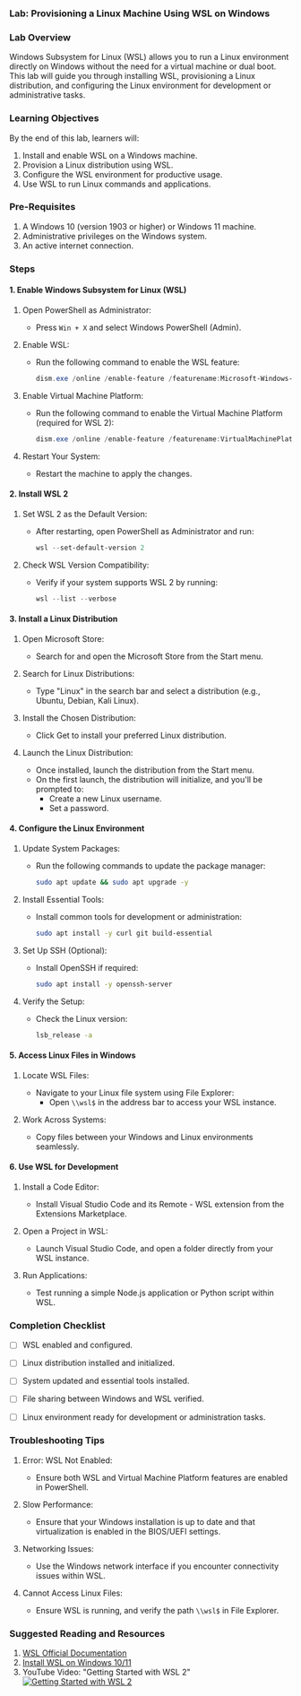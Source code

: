 ### Lab: Provisioning a Linux Machine Using WSL on Windows

### Lab Overview

Windows Subsystem for Linux (WSL) allows you to run a Linux environment directly on Windows without the need for a virtual machine or dual boot. This lab will guide you through installing WSL, provisioning a Linux distribution, and configuring the Linux environment for development or administrative tasks.



### Learning Objectives

By the end of this lab, learners will:
1. Install and enable WSL on a Windows machine.
2. Provision a Linux distribution using WSL.
3. Configure the WSL environment for productive usage.
4. Use WSL to run Linux commands and applications.



### Pre-Requisites

1. A Windows 10 (version 1903 or higher) or Windows 11 machine.
2. Administrative privileges on the Windows system.
3. An active internet connection.



### Steps



#### 1. Enable Windows Subsystem for Linux (WSL)

1. Open PowerShell as Administrator:
   - Press `Win + X` and select Windows PowerShell (Admin).

2. Enable WSL:
   - Run the following command to enable the WSL feature:
     ```powershell
     dism.exe /online /enable-feature /featurename:Microsoft-Windows-Subsystem-Linux /all /norestart
     ```

3. Enable Virtual Machine Platform:
   - Run the following command to enable the Virtual Machine Platform (required for WSL 2):
     ```powershell
     dism.exe /online /enable-feature /featurename:VirtualMachinePlatform /all /norestart
     ```

4. Restart Your System:
   - Restart the machine to apply the changes.



#### 2. Install WSL 2

1. Set WSL 2 as the Default Version:
   - After restarting, open PowerShell as Administrator and run:
     ```powershell
     wsl --set-default-version 2
     ```

2. Check WSL Version Compatibility:
   - Verify if your system supports WSL 2 by running:
     ```powershell
     wsl --list --verbose
     ```



#### 3. Install a Linux Distribution

1. Open Microsoft Store:
   - Search for and open the Microsoft Store from the Start menu.

2. Search for Linux Distributions:
   - Type "Linux" in the search bar and select a distribution (e.g., Ubuntu, Debian, Kali Linux).

3. Install the Chosen Distribution:
   - Click Get to install your preferred Linux distribution.

4. Launch the Linux Distribution:
   - Once installed, launch the distribution from the Start menu.
   - On the first launch, the distribution will initialize, and you'll be prompted to:
     - Create a new Linux username.
     - Set a password.



#### 4. Configure the Linux Environment

1. Update System Packages:
   - Run the following commands to update the package manager:
     ```bash
     sudo apt update && sudo apt upgrade -y
     ```

2. Install Essential Tools:
   - Install common tools for development or administration:
     ```bash
     sudo apt install -y curl git build-essential
     ```

3. Set Up SSH (Optional):
   - Install OpenSSH if required:
     ```bash
     sudo apt install -y openssh-server
     ```

4. Verify the Setup:
   - Check the Linux version:
     ```bash
     lsb_release -a
     ```



#### 5. Access Linux Files in Windows

1. Locate WSL Files:
   - Navigate to your Linux file system using File Explorer:
     - Open `\\wsl$` in the address bar to access your WSL instance.

2. Work Across Systems:
   - Copy files between your Windows and Linux environments seamlessly.



#### 6. Use WSL for Development

1. Install a Code Editor:
   - Install Visual Studio Code and its Remote - WSL extension from the Extensions Marketplace.

2. Open a Project in WSL:
   - Launch Visual Studio Code, and open a folder directly from your WSL instance.

3. Run Applications:
   - Test running a simple Node.js application or Python script within WSL.



### Completion Checklist

- [ ] WSL enabled and configured.
- [ ] Linux distribution installed and initialized.
- [ ] System updated and essential tools installed.
- [ ] File sharing between Windows and WSL verified.
- [ ] Linux environment ready for development or administration tasks.



### Troubleshooting Tips

1. Error: WSL Not Enabled:
   - Ensure both WSL and Virtual Machine Platform features are enabled in PowerShell.

2. Slow Performance:
   - Ensure that your Windows installation is up to date and that virtualization is enabled in the BIOS/UEFI settings.

3. Networking Issues:
   - Use the Windows network interface if you encounter connectivity issues within WSL.

4. Cannot Access Linux Files:
   - Ensure WSL is running, and verify the path `\\wsl$` in File Explorer.



### Suggested Reading and Resources

1. [WSL Official Documentation](https://learn.microsoft.com/en-us/windows/wsl/)
2. [Install WSL on Windows 10/11](https://learn.microsoft.com/en-us/windows/wsl/install)
3. YouTube Video: "Getting Started with WSL 2"  
   [![Getting Started with WSL 2](https://img.youtube.com/vi/uhRWMGBjlO8/0.jpg)](https://www.youtube.com/watch?v=uhRWMGBjlO8)
